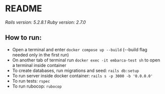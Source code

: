 # README

*Rails version: 5.2.8.1
Ruby version: 2.7.0*

## How to run:

* Open a terminal and enter `docker compose up --build` (--build flag needed only in the first run)
* On another tab of terminal run `docker exec -it embarca-test sh` to open a terminal inside container
* To create databases, run migrations and seed: `rails db:setup`
* To run server inside docker container: `rails s -p 3000 -b '0.0.0.0'`
* To run tests: `rspec`
* To run rubocop: `rubocop`

